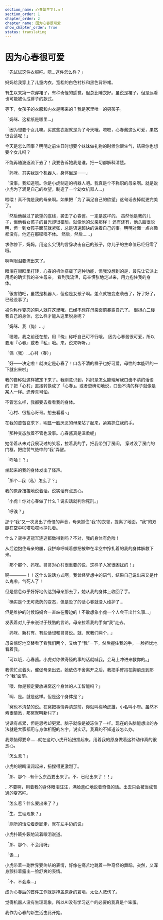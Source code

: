 ```yaml
---
section_name: 心春誕生でしゅ！
section_order: 1
chapter_order: 2
chapter_name: 因为心春很可爱
show_chapter_order: True
status: translating
---
```


# 因为心春很可爱

「先试试这件衣服吧。嗯...这件怎么样？」


妈妈给我穿上了儿童内衣，宽松的白色衬衫和黑色背带裙。


有生以来第一次穿裙子，有种奇怪的感觉，但总比睡衣好。虽说是裙子，但是远看也可能被认成裤子的款式。


等下，女孩子的衣服和内衣是哪来的？我是家里唯一的男孩子。


「妈咪、这裙纸是哪里...」


「因为想要个女儿嘛。买这些衣服就是为了今天哦。嗯嗯，心春酱这么可爱，果然很合适呢！」


今天是怎么回事？明明之前生日时想要个妹妹做礼物的时候你很生气，结果你也想要个女儿吗？


不能再随波逐流下去了！我要告诉她我是谁，把一切都解释清楚。


「妈咪、其实我是个机器人，身体里是——」


「没事，我知道哦。你是小虎制造的机器人吧。我真是个不称职的母亲啊。就是说小虎为了满足自己的欲望，制造了一个幼女机器人...」


喂喂！真不愧是我的母亲啊。如果把「为了满足自己的欲望」这句话去掉就更完美了。


「然后他越过了欲望的底线，袭击了心春酱。一定是这样的。
虽然他是我的儿子，但他看女孩子的目光却很猥琐，就像他的父亲那样！
还有还有，他头脑很聪明，但一到女孩子面前就紧张，总是语速超快的讲着自己的事。明明对面一点兴趣都没有，他还在那喋喋不休。
然后，然后......」


求你停下，妈妈。用这么尖锐的言辞攻击自己的孩子，你儿子的生命值已经归零了哦。


啊啊眼泪要流出来了。


眼泪在眼眶里打转，心春的机体搭载了这种功能，但我没想到的是，最先让它派上用场的确实我的亲生母亲。
看到我流泪，母亲慌张地走过来，用力抱住我的身体。


「很害怕吧，虽然是机器人，但也是女孩子啊。差点就被变态袭击了，好了好了，已经没事了」


被你称作变态的男人就在这里哦。已经不想在母亲面前暴露自己了。
很担心二楼我自己的身体，怎么样才能从这里脱身呢？


「妈咪、我（俺）...」


「嗯嗯，我之前还在想，用『俺』称呼自己可不行哦。
因为心春酱很可爱，所以要用『心春』或者『私』哦。来，说来听听。」


「偶（我）...心村（春）」


「好——决定啦！就决定是心春了！口齿不清的样子也好可爱，母性的本能砰的一下就出来啦」


我的自称就这样被定下来了。我刚意识到，妈妈是怎么能理解我口齿不清的话语的？把「心村」直接转换成了「心春」。或者更确切地说，口齿不清的样子就像是某人一样。遗传真可怕。


不管怎么样，我都要去看看我的身体。


「心村、很担心哥哥。想去看看~」


在我的苦苦哀求下，明显一脸厌恶的母亲站了起来，紧紧抓住我的手。


「那种变态放着不管也没事。心春酱真是温柔呢」


她带着从未对我展现过的笑容，拉着我的手，把我带到了房间。
穿过没了房门的门框，把绝赞气绝中的“我”弄醒。


「呼哈！？」


坐起来的我的身体发出了怪声。


「那个...我（私）怎么了？」


我的原身扭捏地说着话。说实话有点恶心。


「小虎！你对心春做了什么？说实话就判你死刑。」


「呼诶？」


那个“我”又一次发出了奇怪的声音，母亲抓住“我”的衣领，提离了地面。“我”的双腿在空中啪嗒啪嗒地挣扎着。

什么？空手道冠军连这都做得到吗？不对，我的身体有危险！


从后边抱住母亲的腰，我拼命呼喊着想把被举在半空中挣扎着的我的身体解救下来。


「那个那个、妈咪。哥哥对心村很重要的说、这样子人家很困扰的！」


啊————！！这什么说话方式啊。我曾经梦想中的语气，结果自己说出来又是什么鬼啦。气死人了！


但是信息似乎好好地传达到母亲那去了，她从我的身体上收回了手。


「确实是个无可救药的变态，但是没了的话心春就没人维护了...

但是维护的时候妈妈会一直站在旁边的！不敢想象小虎一个人会干出什么事...」


发表着对儿子来说过于残酷的言论，母亲拉着我的手向“我”走去。


「妈咪、新村有、有些话想和哥哥说。就、就我们两个...」


母亲惊讶地交替看了看我们两个，又给了“我”一下，然后握住我的手，一脸担忧地看着我。


「可以哦，心春酱。小虎对你做奇怪的事的话就喊我，会马上冲进来救你的。」


我慌忙点着头，催促母亲出去。她依依不舍离开之后，我把手臂抱在胸前走到那个“我”面前。


「喂、你是预定要放进窝这个身体的人工智能吗？」


「啊、是。就是这样。但是这个身体是？」


「窝也不清楚的说。在窝把事情弄清楚前，你就叫梅崎虎雄，小名叫小府。虽然不素很情愿，那窝就叫新村了」


说话有点累，但是思考却更累。脑子就像是被冻住了一样。现在的头脑能想出的办法就是大家都用与身体相配的名字。说实话，我真的不知道该怎么办。


我烦恼得要命......就在这时小虎开始扭捏起来。用着我的原身做着这种动作真的很恶心。


「怎么惹？」


小虎的眼睛湿润起来，扭捏得更激烈了。


「那、那个...有什么东西要出来了。不、已经出来了！！」


...不要啊，用着我的身体眼泪汪汪，满脸羞红地说着奇怪的话。出去只会被当成普通的变态吧。


「怎么惹？什么要出来了？」


「生、生理现象？」


「厕所的话沿着走廊走，就在左手边的说」


小虎扑簌扑簌地流着眼泪说道。


「那、那个、不会用呀」


「诶...」


小虎带着一副世界要终结的表情，好像在痛苦地跳着一种奇怪的舞蹈。突然，又浑身颤抖着露出一脸舒爽的表情。


「不、不会素...」


成为心春后的首件工作就是掩盖原身的窘境，太让人悲伤了。


觉得机器人没有生理现象，所以AI没有学习这个的必要的我真是个笨蛋。


我作为心春的新生活由此开始。
